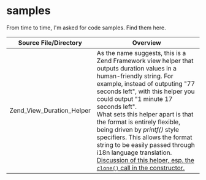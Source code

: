samples
=======

From time to time, I'm asked for code samples.  Find them here.

Source File/Directory | Overview
--------------------- | ---------------------
Zend_View_Duration_Helper | As the name suggests, this is a Zend Framework view helper that outputs duration values in a human-friendly string.  For example, instead of outputing "77 seconds left", with this helper you could output "1 minute 17 seconds left".<br>What sets this helper apart is that the format is entirely flexible, being driven by *printf()* style specifiers. This allows the format string to be easily passed through i18n language translation.<br>[Discussion of this helper, esp. the `clone()` call in the constructor.](http://www.ideacode.com/content/super-charged-view-helpers)
